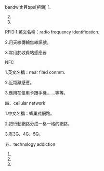 bandwith與bps[相關]
1.

2.

3.
RFID
1.英文名稱：radio frequency identification.

2.用天線傳輸無線訊號。

3.常用於收費站感應器

NFC

1.英文名稱：near filed conmm.

2.近距離感應。

3.應用在信用卡跟手機.......等等。

四、cellular network

1.中文名稱：蜂巢式網路。

2.把行動網路分成一格一格的網路。

3.有3G、4G、5G。

五、technology addiction

1.

2.

3.
